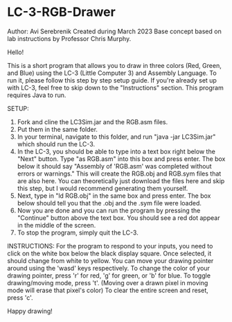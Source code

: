 # LC-3-RGB-Drawer
Author: Avi Serebrenik
Created during March 2023
Base concept based on lab instructions by Professor Chris Murphy.


Hello!

This is a short program that allows you to draw in three colors (Red, Green, and Blue) using the LC-3 (Little Computer 3) and Assembly Language.
To run it, please follow this step by step setup guide. If you're already set up with LC-3, feel free to skip down to the "Instructions" section.
This program requires Java to run.

SETUP:
  1. Fork and cline the LC3Sim.jar and the RGB.asm files.
  2. Put them in the same folder.
  3. In your terminal, navigate to this folder, and run "java -jar LC3Sim.jar" which should run the LC-3.
  4. In the LC-3, you should be able to type into a text box right below the "Next" button. Type "as RGB.asm" into this box and press enter. The box below it should say "Assembly of 'RGB.asm' was completed without errors or warnings." This will create the RGB.obj and RGB.sym files that are also here. You can theoretically just download the files here and skip this step, but I would recommend generating them yourself.
  5. Next, type in "ld RGB.obj" in the same box and press enter. The box below should tell you that the .obj and the .sym file were loaded.
  6. Now you are done and you can run the program by pressing the "Continue" button above the text box. You should see a red dot appear in the middle of the screen.
  7. To stop the program, simply quit the LC-3.


INSTRUCTIONS:
  For the program to respond to your inputs, you need to click on the white box below the black display square. Once selected, it should change from white to yellow.
  You can move your drawing pointer around using the 'wasd' keys respectively.
  To change the color of your drawing pointer, press 'r' for red, 'g' for green, or 'b' for blue.
  To toggle drawing/moving mode, press 't'. (Moving over a drawn pixel in moving mode will erase that pixel's color)
  To clear the entire screen and reset, press 'c'.


Happy drawing!
